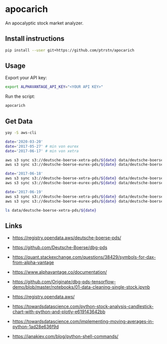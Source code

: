 # apocarich

An apocalyptic stock market analyzer. 

## Install instructions

```bash
pip install --user git+https://github.com/ptrstn/apocarich
```

## Usage

Export your API key:

```bash
export ALPHAVANTAGE_API_KEY="<YOUR API KEY>"
```

Run the script:

```bash
apocarich
```

## Get Data

```bash
yay -S aws-cli

date='2020-03-20'
date='2017-05-27' # min von eurex
date='2017-06-17' # min von xetra 

aws s3 sync s3://deutsche-boerse-xetra-pds/${date} data/deutsche-boerse-xetra-pds/${date} --no-sign-request
aws s3 sync s3://deutsche-boerse-eurex-pds/${date} data/deutsche-boerse-eurex-pds/${date} --no-sign-request

date='2017-06-18' 
aws s3 sync s3://deutsche-boerse-xetra-pds/${date} data/deutsche-boerse-xetra-pds/${date} --no-sign-request
aws s3 sync s3://deutsche-boerse-eurex-pds/${date} data/deutsche-boerse-eurex-pds/${date} --no-sign-request

date='2017-06-19' 
aws s3 sync s3://deutsche-boerse-xetra-pds/${date} data/deutsche-boerse-xetra-pds/${date} --no-sign-request
aws s3 sync s3://deutsche-boerse-eurex-pds/${date} data/deutsche-boerse-eurex-pds/${date} --no-sign-request

ls data/deutsche-boerse-xetra-pds/${date}
```

## Links

- https://registry.opendata.aws/deutsche-boerse-pds/
- https://github.com/Deutsche-Boerse/dbg-pds

- https://quant.stackexchange.com/questions/38429/symbols-for-dax-from-alpha-vantage
- https://www.alphavantage.co/documentation/

- https://github.com/Originate/dbg-pds-tensorflow-demo/blob/master/notebooks/01-data-cleaning-single-stock.ipynb
- https://registry.opendata.aws/
- https://towardsdatascience.com/python-stock-analysis-candlestick-chart-with-python-and-plotly-e619143642bb

- https://towardsdatascience.com/implementing-moving-averages-in-python-1ad28e636f9d
- https://janakiev.com/blog/python-shell-commands/